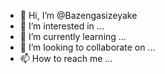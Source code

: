 - 👋 Hi, I’m @Bazengasizeyake
- 👀 I’m interested in ...
- 🌱 I’m currently learning ...
- 💞️ I’m looking to collaborate on ...
- 📫 How to reach me ...

<!---
Bazengasizeyake/Bazengasizeyake is a ✨ special ✨ repository because its `README.md` (this file) appears on your GitHub profile.
You can click the Preview link to take a look at your changes.
--->
